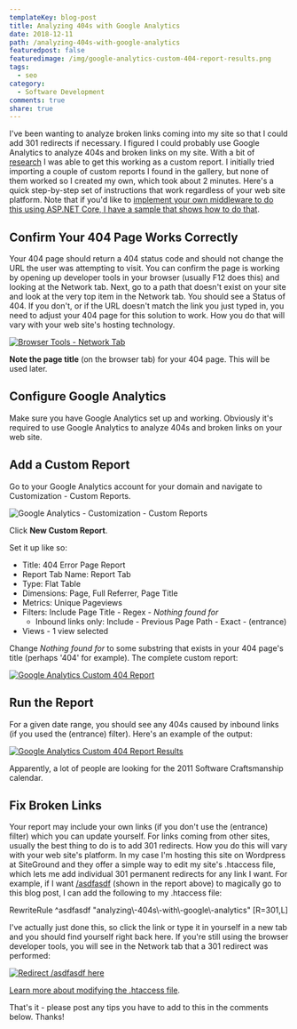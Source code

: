 ```yaml
---
templateKey: blog-post
title: Analyzing 404s with Google Analytics
date: 2018-12-11
path: /analyzing-404s-with-google-analytics
featuredpost: false
featuredimage: /img/google-analytics-custom-404-report-results.png
tags:
  - seo
category:
  - Software Development
comments: true
share: true
---
```


I've been wanting to analyze broken links coming into my site so that I could add 301 redirects if necessary. I figured I could probably use Google Analytics to analyze 404s and broken links on my site. With a bit of [research](https://www.searchviu.com/en/404-errors-google-analytics/) I was able to get this working as a custom report. I initially tried importing a couple of custom reports I found in the gallery, but none of them worked so I created my own, which took about 2 minutes. Here's a quick step-by-step set of instructions that work regardless of your web site platform. Note that if you'd like to [implement your own middleware to do this using ASP.NET Core, I have a sample that shows how to do that](https://ardalis.com/using-custom-middleware-to-record-and-fix-404s-in-aspnet-core-apps).

## Confirm Your 404 Page Works Correctly

Your 404 page should return a 404 status code and should not change the URL the user was attempting to visit. You can confirm the page is working by opening up developer tools in your browser (usually F12 does this) and looking at the Network tab. Next, go to a path that doesn't exist on your site and look at the very top item in the Network tab. You should see a Status of 404. If you don't, or if the URL doesn't match the link you just typed in, you need to adjust your 404 page for this solution to work. How you do that will vary with your web site's hosting technology.

[![Browser Tools - Network Tab](/img/network-tab.png)](http://ardalis.com/wp-content/uploads/2018/12/network-tab.png)

**Note the page title** (on the browser tab) for your 404 page. This will be used later.

## Configure Google Analytics

Make sure you have Google Analytics set up and working. Obviously it's required to use Google Analytics to analyze 404s and broken links on your web site.

## Add a Custom Report

Go to your Google Analytics account for your domain and navigate to Customization - Custom Reports.

![Google Analytics - Customization - Custom Reports](/img/google-analytics-customization-custom-reports.png)

Click **New Custom Report**.

Set it up like so:

- Title: 404 Error Page Report
- Report Tab Name: Report Tab
- Type: Flat Table
- Dimensions: Page, Full Referrer, Page Title
- Metrics: Unique Pageviews
- Filters: Include Page Title - Regex - _Nothing found for_
    - Inbound links only: Include - Previous Page Path - Exact - (entrance)
- Views - 1 view selected

Change _Nothing found for_ to some substring that exists in your 404 page's title (perhaps '404' for example). The complete custom report:

[![Google Analytics Custom 404 Report](/img/google-analytics-custom-404-report.png)](/img/google-analytics-custom-404-report.png)

## Run the Report

For a given date range, you should see any 404s caused by inbound links (if you used the (entrance) filter). Here's an example of the output:

[![Google Analytics Custom 404 Report Results](/img/google-analytics-custom-404-report-results.png)](/img/google-analytics-custom-404-report-results.png)

Apparently, a lot of people are looking for the 2011 Software Craftsmanship calendar.

## Fix Broken Links

Your report may include your own links (if you don't use the (entrance) filter) which you can update yourself. For links coming from other sites, usually the best thing to do is to add 301 redirects. How you do this will vary with your web site's platform. In my case I'm hosting this site on Wordpress at SiteGround and they offer a simple way to edit my site's .htaccess file, which lets me add individual 301 permanent redirects for any link I want. For example, if I want [/asdfasdf](/asdfasdf) (shown in the report above) to magically go to this blog post, I can add the following to my .htaccess file:

RewriteRule ^asdfasdf "analyzing\\-404s\\-with\\-google\\-analytics" \[R=301,L\]

I've actually just done this, so click the link or type it in yourself in a new tab and you should find yourself right back here. If you're still using the browser developer tools, you will see in the Network tab that a 301 redirect was performed:

[![Redirect /asdfasdf here](/img/redirect-asdf-here.png)](/img/redirect-asdf-here.png)

[Learn more about modifying the .htaccess file](https://mythemeshop.com/blog/edit-htaccess-file/).

That's it - please post any tips you have to add to this in the comments below. Thanks!
